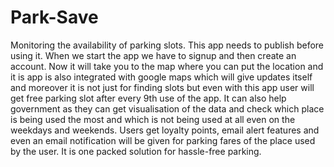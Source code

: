 # Park-Save
Monitoring the availability of parking slots.
This app needs to publish before using it.
When we start the app we have to signup and then create an account. Now it will take you to the map where you can put the location and it is app is also integrated with google maps which will give updates itself and moreover it is not just for finding slots but even with this app user will get free parking slot after every 9th use of the app. 
It can also help government as they can get visualisation of the data and check which place is being used the most and which is not being used at all even on the weekdays and weekends.
Users get loyalty points, email alert features and even an email notification will be given for parking fares of the place used by the user.
It is one packed solution for hassle-free parking.
